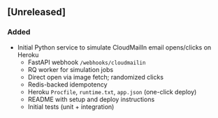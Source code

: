 ## [Unreleased]
### Added
- Initial Python service to simulate CloudMailIn email opens/clicks on Heroku
  - FastAPI webhook `/webhooks/cloudmailin`
  - RQ worker for simulation jobs
  - Direct open via image fetch; randomized clicks
  - Redis-backed idempotency
  - Heroku `Procfile`, `runtime.txt`, `app.json` (one-click deploy)
  - README with setup and deploy instructions
  - Initial tests (unit + integration)
